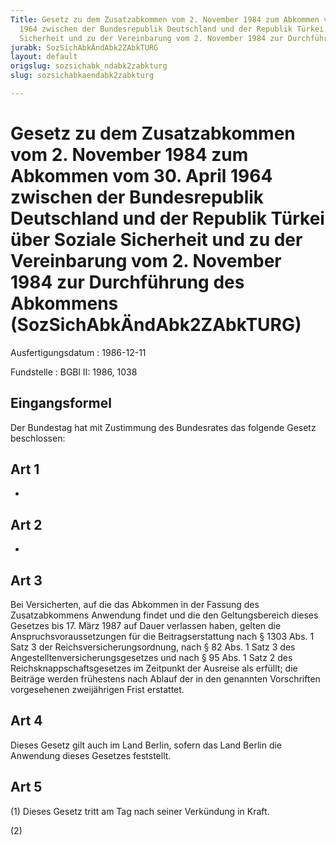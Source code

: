 ```yaml
---
Title: Gesetz zu dem Zusatzabkommen vom 2. November 1984 zum Abkommen vom 30. April
  1964 zwischen der Bundesrepublik Deutschland und der Republik Türkei über Soziale
  Sicherheit und zu der Vereinbarung vom 2. November 1984 zur Durchführung des Abkommens
jurabk: SozSichAbkÄndAbk2ZAbkTURG
layout: default
origslug: sozsichabk_ndabk2zabkturg
slug: sozsichabkaendabk2zabkturg

---
```


# Gesetz zu dem Zusatzabkommen vom 2. November 1984 zum Abkommen vom 30. April 1964 zwischen der Bundesrepublik Deutschland und der Republik Türkei über Soziale Sicherheit und zu der Vereinbarung vom 2. November 1984 zur Durchführung des Abkommens (SozSichAbkÄndAbk2ZAbkTURG)

Ausfertigungsdatum
:   1986-12-11

Fundstelle
:   BGBl II: 1986, 1038



## Eingangsformel

Der Bundestag hat mit Zustimmung des Bundesrates das folgende Gesetz beschlossen:


## Art 1

-


## Art 2

-


## Art 3

Bei Versicherten, auf die das Abkommen in der Fassung des Zusatzabkommens Anwendung findet und die den Geltungsbereich dieses Gesetzes bis 17. März 1987 auf Dauer verlassen haben, gelten die Anspruchsvoraussetzungen für die Beitragserstattung nach § 1303 Abs. 1 Satz 3 der Reichsversicherungsordnung, nach § 82 Abs. 1 Satz 3 des Angestelltenversicherungsgesetzes und nach § 95 Abs. 1 Satz 2 des Reichsknappschaftsgesetzes im Zeitpunkt der Ausreise als erfüllt; die Beiträge werden frühestens nach Ablauf der in den genannten Vorschriften vorgesehenen zweijährigen Frist erstattet.


## Art 4

Dieses Gesetz gilt auch im Land Berlin, sofern das Land Berlin die Anwendung dieses Gesetzes feststellt.


## Art 5

(1) Dieses Gesetz tritt am Tag nach seiner Verkündung in Kraft.

(2)

